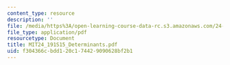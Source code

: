 ```yaml
---
content_type: resource
description: ''
file: /media/https%3A/open-learning-course-data-rc.s3.amazonaws.com/24-191-ethics-in-your-life-being-thinking-doing-or-not-spring-2015/f304366cbdd120c174429090628bf2b1_MIT24_191S15_Determinants.pdf
file_type: application/pdf
resourcetype: Document
title: MIT24_191S15_Determinants.pdf
uid: f304366c-bdd1-20c1-7442-9090628bf2b1
---
```

